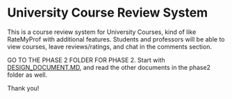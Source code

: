 # University Course Review System

This is a course review system for University Courses, kind of like RateMyProf with additional features.
Students and professors will be able to view courses, leave reviews/ratings, and chat in the comments section.

GO TO THE PHASE 2 FOLDER FOR PHASE 2. Start with [DESIGN_DOCUMENT.MD](phase2/DESIGN_DOCUMENT.md), and read
the other documents in the phase2 folder as well.

Thank you!
